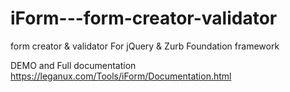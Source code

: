 # iForm---form-creator-validator
form creator &amp; validator For jQuery &amp; Zurb Foundation framework

DEMO  and Full documentation https://leganux.com/Tools/iForm/Documentation.html 
